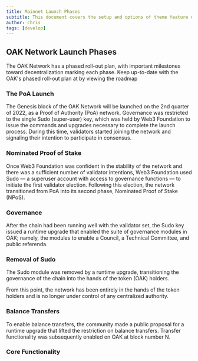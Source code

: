 ```yaml
---
title: Mainnet Launch Phases
subtitle: This document covers the setup and options of theme feature described in the doc title
author: chris
tags: [develop]
---
```


## OAK Network Launch Phases
The OAK Network has a phased roll-out plan, with important milestones toward decentralization marking each phase. Keep up-to-date with the OAK's phased roll-out plan at by viewing the roadmap

### The PoA Launch
The Genesis block of the OAK Network will be launched on the 2nd quarter of 2022, as a Proof of Authority (PoA) network. Governance was restricted to the single Sudo (super-user) key, which was held by Web3 Foundation to issue the commands and upgrades necessary to complete the launch process. During this time, validators started joining the network and signaling their intention to participate in consensus.

### Nominated Proof of Stake
Once Web3 Foundation was confident in the stability of the network and there was a sufficient number of validator intentions, Web3 Foundation used Sudo — a superuser account with access to governance functions — to initiate the first validator election. Following this election, the network transitioned from PoA into its second phase, Nominated Proof of Stake (NPoS).

### Governance
After the chain had been running well with the validator set, the Sudo key issued a runtime upgrade that enabled the suite of governance modules in OAK; namely, the modules to enable a Council, a Technical Committee, and public referenda.

### Removal of Sudo
The Sudo module was removed by a runtime upgrade, transitioning the governance of the chain into the hands of the token (OAK) holders.

From this point, the network has been entirely in the hands of the token holders and is no longer under control of any centralized authority.

### Balance Transfers
To enable balance transfers, the community made a public proposal for a runtime upgrade that lifted the restriction on balance transfers. Transfer functionality was subsequently enabled on OAK at block number N.

### Core Functionality